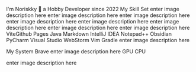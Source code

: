 I'm Noriskky 👋 a Hobby Developer since 2022
My Skill Set
enter image description here enter image description here enter image description here enter image description here enter image description here enter image description here enter image description here enter image description here ViteGithub Pages Java Markdown IntelliJ IDEA Notepad++ Obsidian PyCharm Visual Studio WebStorm Vim Gradle enter image description here

My System
Brave enter image description here GPU CPU

enter image description here
